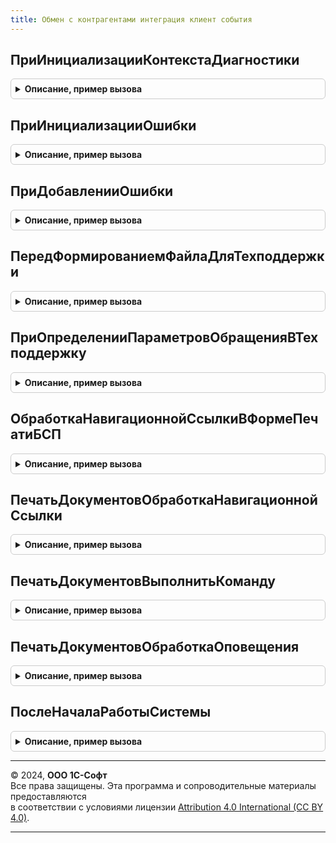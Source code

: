 ```yaml
---
title: Обмен с контрагентами интеграция клиент события
---
```



## ПриИнициализацииКонтекстаДиагностики
<details style="margin: 1em 0; padding: 0.5em; border: 1px solid #ccc; border-radius: 6px;">

<summary style="font-weight: bold; cursor: pointer;">Описание, пример вызова</summary>

```bsl

// ЭлектронноеВзаимодействие.БазоваяФункциональность.ОбработкаНеисправностей

// См. ОбработкаНеисправностейБЭДСобытияКлиент.ПриИнициализацииКонтекстаДиагностики
Процедура ПриИнициализацииКонтекстаДиагностики(КонтекстДиагностики) Экспорт
```

Пример вызова
```bsl
ОбменСКонтрагентамиИнтеграцияКлиентСобытия.ПриИнициализацииКонтекстаДиагностики(КонтекстДиагностики) 
```
</details>

## ПриИнициализацииОшибки
<details style="margin: 1em 0; padding: 0.5em; border: 1px solid #ccc; border-radius: 6px;">

<summary style="font-weight: bold; cursor: pointer;">Описание, пример вызова</summary>

```bsl

// См. ОбработкаНеисправностейБЭДСобытияКлиент.ПриИнициализацииОшибки
Процедура ПриИнициализацииОшибки(Ошибка) Экспорт
```

Пример вызова
```bsl
ОбменСКонтрагентамиИнтеграцияКлиентСобытия.ПриИнициализацииОшибки(Ошибка) 
```
</details>

## ПриДобавленииОшибки
<details style="margin: 1em 0; padding: 0.5em; border: 1px solid #ccc; border-radius: 6px;">

<summary style="font-weight: bold; cursor: pointer;">Описание, пример вызова</summary>

```bsl

// См. ОбработкаНеисправностейБЭДСобытияКлиент.ПриДобавленииОшибки
Процедура ПриДобавленииОшибки(КонтекстДиагностики, Ошибка) Экспорт
```

Пример вызова
```bsl
ОбменСКонтрагентамиИнтеграцияКлиентСобытия.ПриДобавленииОшибки(КонтекстДиагностики, Ошибка) 
```
</details>

## ПередФормированиемФайлаДляТехподдержки
<details style="margin: 1em 0; padding: 0.5em; border: 1px solid #ccc; border-radius: 6px;">

<summary style="font-weight: bold; cursor: pointer;">Описание, пример вызова</summary>

```bsl

// См. ОбработкаНеисправностейБЭДСобытияКлиент.ПередФормированиемФайлаДляТехподдержки
Процедура ПередФормированиемФайлаДляТехподдержки(ТехническаяИнформация, ОповещениеОЗавершении) Экспорт
```

Пример вызова
```bsl
ОбменСКонтрагентамиИнтеграцияКлиентСобытия.ПередФормированиемФайлаДляТехподдержки(ТехническаяИнформация, ОповещениеОЗавершении) 
```
</details>

## ПриОпределенииПараметровОбращенияВТехподдержку
<details style="margin: 1em 0; padding: 0.5em; border: 1px solid #ccc; border-radius: 6px;">

<summary style="font-weight: bold; cursor: pointer;">Описание, пример вызова</summary>

```bsl

// См. ОбработкаНеисправностейБЭДСобытияКлиент.ПриОпределенииПараметровОбращенияВТехподдержку
Процедура ПриОпределенииПараметровОбращенияВТехподдержку(ПараметрыОбращения, КонтекстДиагностики) Экспорт
```

Пример вызова
```bsl
ОбменСКонтрагентамиИнтеграцияКлиентСобытия.ПриОпределенииПараметровОбращенияВТехподдержку(ПараметрыОбращения, КонтекстДиагностики) 
```
</details>

## ОбработкаНавигационнойСсылкиВФормеПечатиБСП
<details style="margin: 1em 0; padding: 0.5em; border: 1px solid #ccc; border-radius: 6px;">

<summary style="font-weight: bold; cursor: pointer;">Описание, пример вызова</summary>

```bsl

// Конец ЭлектронноеВзаимодействие.БазоваяФункциональность.ОбработкаНеисправностей

// СтандартныеПодсистемы.УправлениеПечатью

// См. ЭлектронноеВзаимодействиеКлиент.ОбработкаНавигационнойСсылкиВФормеПечатиБСП.
Процедура ОбработкаНавигационнойСсылкиВФормеПечатиБСП(НавигационнаяСсылка, Параметры = Неопределено) Экспорт
```

Пример вызова
```bsl
ОбменСКонтрагентамиИнтеграцияКлиентСобытия.ОбработкаНавигационнойСсылкиВФормеПечатиБСП(НавигационнаяСсылка, Параметры);
```
</details>

## ПечатьДокументовОбработкаНавигационнойСсылки
<details style="margin: 1em 0; padding: 0.5em; border: 1px solid #ccc; border-radius: 6px;">

<summary style="font-weight: bold; cursor: pointer;">Описание, пример вызова</summary>

```bsl

// См. ЭлектронноеВзаимодействиеКлиент.ПечатьДокументовОбработкаНавигационнойСсылки
Процедура ПечатьДокументовОбработкаНавигационнойСсылки(Форма, Элемент, НавигационнаяСсылкаФорматированнойСтроки, СтандартнаяОбработка) Экспорт
```

Пример вызова
```bsl
ОбменСКонтрагентамиИнтеграцияКлиентСобытия.ПечатьДокументовОбработкаНавигационнойСсылки(Форма, Элемент, НавигационнаяСсылкаФорматированнойСтроки, СтандартнаяОбработка) 
```
</details>

## ПечатьДокументовВыполнитьКоманду
<details style="margin: 1em 0; padding: 0.5em; border: 1px solid #ccc; border-radius: 6px;">

<summary style="font-weight: bold; cursor: pointer;">Описание, пример вызова</summary>

```bsl

// См. ЭлектронноеВзаимодействиеКлиент.ПечатьДокументовВыполнитьКоманду
Процедура ПечатьДокументовВыполнитьКоманду(Форма, Команда, ПродолжитьВыполнениеНаСервере, ДополнительныеПараметры) Экспорт
```

Пример вызова
```bsl
ОбменСКонтрагентамиИнтеграцияКлиентСобытия.ПечатьДокументовВыполнитьКоманду(Форма, Команда, ПродолжитьВыполнениеНаСервере, ДополнительныеПараметры) 
```
</details>

## ПечатьДокументовОбработкаОповещения
<details style="margin: 1em 0; padding: 0.5em; border: 1px solid #ccc; border-radius: 6px;">

<summary style="font-weight: bold; cursor: pointer;">Описание, пример вызова</summary>

```bsl

// См. ЭлектронноеВзаимодействиеКлиент.ПечатьДокументовОбработкаОповещения
Процедура ПечатьДокументовОбработкаОповещения(Форма, ИмяСобытия, Параметр, Источник) Экспорт
```

Пример вызова
```bsl
ОбменСКонтрагентамиИнтеграцияКлиентСобытия.ПечатьДокументовОбработкаОповещения(Форма, ИмяСобытия, Параметр, Источник) 
```
</details>

## ПослеНачалаРаботыСистемы
<details style="margin: 1em 0; padding: 0.5em; border: 1px solid #ccc; border-radius: 6px;">

<summary style="font-weight: bold; cursor: pointer;">Описание, пример вызова</summary>

```bsl

// Конец СтандартныеПодсистемы.УправлениеПечатью

// СтандартныеПодсистемы.ОбщегоНазначения

// См. ЭлектронноеВзаимодействиеКлиент.ПослеНачалаРаботыСистемы
Процедура ПослеНачалаРаботыСистемы() Экспорт
```

Пример вызова
```bsl
ОбменСКонтрагентамиИнтеграцияКлиентСобытия.ПослеНачалаРаботыСистемы() 
```
</details>

---

© 2024, **ООО 1С-Софт**  
Все права защищены. Эта программа и сопроводительные материалы предоставляются  
в соответствии с условиями лицензии [Attribution 4.0 International (CC BY 4.0)](https://creativecommons.org/licenses/by/4.0/legalcode).

---
